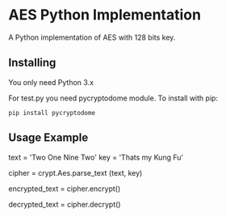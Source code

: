 # AES Python Implementation
A Python implementation of AES with 128 bits key.

## Installing

You only need Python 3.x

For test.py you need pycryptodome module. 
To install with pip:
```
pip install pycryptodome
```

## Usage Example

text = 'Two One Nine Two'
key = 'Thats my Kung Fu'

cipher = crypt.Aes.parse_text (text, key)

encrypted_text = cipher.encrypt()

decrypted_text = cipher.decrypt()
